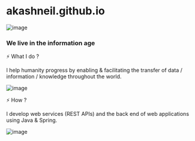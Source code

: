 # akashneil.github.io

![image](https://www.keysight.com/content/dam/keysight/en/img/prd/ixia-homepage-redirect/network-visibility-and-network-test-products/Network-Monitoring.jpg)

### We live in the information age

⚡ What I do ? 

I help humanity progress by enabling & facilitating the transfer of data / information / knowledge throughout the world.

![image](https://s27389.pcdn.co/wp-content/uploads/2019/12/why-network-segmentation-essential-enterprise-1024x440.jpeg)

⚡ How ? 

I develop web services (REST APIs) and the back end of web applications using Java & Spring.

![image](https://datarob.com/content/images/2019/09/datarob_cat-1.png)

<!--
**AkashNeil/akashneil** is a ✨ _special_ ✨ repository because its `README.md` (this file) appears on your GitHub profile.

Here are some ideas to get you started:

- 🔭 I’m currently working on ...
- 🌱 I’m currently learning ...
- 👯 I’m looking to collaborate on ...
- 🤔 I’m looking for help with ...
- 💬 Ask me about ...
- 📫 How to reach me: ...
- 😄 Pronouns: ...
- ⚡ Fun fact: ...
-->
